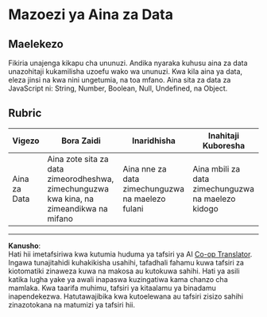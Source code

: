 <!--
CO_OP_TRANSLATOR_METADATA:
{
  "original_hash": "de0ec12c337394806425c7fd2f003b62",
  "translation_date": "2025-10-03T10:26:53+00:00",
  "source_file": "2-js-basics/1-data-types/assignment.md",
  "language_code": "sw"
}
-->
# Mazoezi ya Aina za Data

## Maelekezo

Fikiria unajenga kikapu cha ununuzi. Andika nyaraka kuhusu aina za data unazohitaji kukamilisha uzoefu wako wa ununuzi. Kwa kila aina ya data, eleza jinsi na kwa nini ungetumia, na toa mfano. Aina sita za data za JavaScript ni: String, Number, Boolean, Null, Undefined, na Object.

## Rubric

Vigezo | Bora Zaidi | Inaridhisha | Inahitaji Kuboresha
--- | --- | --- | --- |
Aina za Data | Aina zote sita za data zimeorodheshwa, zimechunguzwa kwa kina, na zimeandikwa na mifano | Aina nne za data zimechunguzwa na maelezo fulani | Aina mbili za data zimechunguzwa na maelezo kidogo |

---

**Kanusho**:  
Hati hii imetafsiriwa kwa kutumia huduma ya tafsiri ya AI [Co-op Translator](https://github.com/Azure/co-op-translator). Ingawa tunajitahidi kuhakikisha usahihi, tafadhali fahamu kuwa tafsiri za kiotomatiki zinaweza kuwa na makosa au kutokuwa sahihi. Hati ya asili katika lugha yake ya awali inapaswa kuzingatiwa kama chanzo cha mamlaka. Kwa taarifa muhimu, tafsiri ya kitaalamu ya binadamu inapendekezwa. Hatutawajibika kwa kutoelewana au tafsiri zisizo sahihi zinazotokana na matumizi ya tafsiri hii.